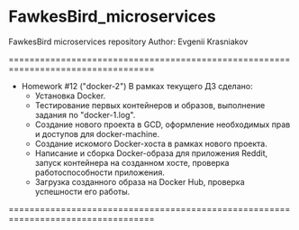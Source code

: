 # FawkesBird_microservices
FawkesBird microservices repository
Author: Evgenii Krasniakov

==================================================================================

- Homework #12 ("docker-2")
В рамках текущего ДЗ сделано:
    * Установка Docker.
    * Тестирование первых контейнеров и образов, выполнение задания по "docker-1.log".
    * Создание нового проекта в GCD, оформление необходимых прав и доступов для
docker-machine.
    * Создание искомого Docker-хоста в рамках нового проекта.
    * Написание и сборка Docker-образа для приложения Reddit, запуск контейнера
на созданном хосте, проверка работоспособности приложения.
    * Загрузка созданного образа на Docker Hub, проверка успешности его работы.

==================================================================================
